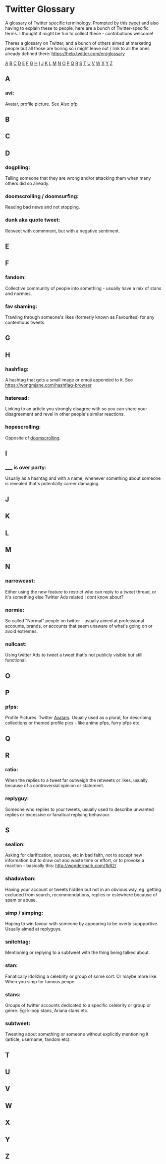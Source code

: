 # Twitter Glossary
A glossary of Twitter specific terminology. Prompted by this [tweet](https://twitter.com/jayholler/status/1266021381298221056) and also having to explain these to people, here are a bunch of Twitter-specific terms. I thought it might be fun to collect these - contributions welcome!

Theres a glossary on Twitter, and a bunch of others aimed at marketing people but all those are boring so i might leave out / link to all the ones already defined there: https://help.twitter.com/en/glossary


[A](#A) [B](#B) [C](#C) [D](#D) [E](#E) [F](#F) [G](#G) [H](#H) [I](#I) [J](#J) [K](#K) [L](#L) [M](#M) [N](#N) [O](#O) [P](#P) [Q](#Q) [R](#R) [S](#S) [T](#T) [U](#U) [V](#V) [W](#W) [X](#X) [Y](#Y) [Z](#Z)

## A

### avi:
Avatar, profile picture. See Also [pfp](#pfps)

## B


## C


## D

### dogpiling: 
Telling someone that they are wrong and/or attacking them when many others did so already.

### doomscrolling / doomsurfing: 
Reading bad news and not stopping.

### dunk aka quote tweet:
Retweet with commment, but with a negative sentiment.

## E


## F

### fandom: 
Collective community of people into something - usually have a mix of stans and normies.

### fav shaming:
Trawling through someone's likes (formerly known as Favourites) for any contentious tweets.

## G


## H

### hashflag: 
A hashtag that gets a small image or emoji appended to it. See <https://wongmjane.com/hashflag-browser>

### hateread: 
Linking to an article you strongly disagree with so you can share your disagreement and revel in other people's similar reactions.

### hopescrolling:

Opposite of [doomscrolling](#doomscrolling--doomsurfing).

## I

### ___ is over party: 
Usually as a hashtag and with a name, whenever something about someone is revealed that's potentially career damaging.

## J


## K


## L


## M


## N

### narrowcast: 
Either using the new feature to restrict who can reply to a tweet thread, or it's something else Twitter Ads related i dont know about?

### normie: 
So called "Normal" people on twitter - usually aimed at professional accounts, brands, or accounts that seem unaware of what's going on or avoid extremes.

### nullcast: 
Using twitter Ads to tweet a tweet that's not publicly visible but still functional.

## O


## P

### pfps:

Profile Pictures. Twitter [Avatars](#avi). Usually used as a plural, for describing collections or themed profile pics - like anime pfps, furry pfps etc.

## Q


## R

### ratio: 
When the replies to a tweet far outweigh the retweets or likes, usually because of a controversial opinion or statement.

### replyguy: 
Someone who replies to your tweets, usually used to describe unwanted replies or excessive or fanatical replying behaviour.

## S

### sealion: 
Asking for clarification, sources, etc in bad faith, not to accept new information but to draw out and waste time or effort, or to provoke a reaction - basically this: <http://wondermark.com/1k62/>

### shadowban: 
Having your account or tweets hidden but not in an obvious way, eg: getting excluded from search, recommendations, replies or eslewhere because of spam or abuse.

### simp / simping: 
Hoping to win favour with someone by appearing to be overly suppportive. Usually aimed at replyguys.

### snitchtag: 
Mentioning or replying to a subtweet with the thing being talked about.

### stan: 
Fanatically idolizing a celebrity or group of some sort. Or maybe more like: When you simp for famous peope.

### stans: 
Groups of twitter accounts dedicated to a specific celebrity or group or genre. Eg: k-pop stans, Ariana stans etc.

### subtweet: 
Tweeting about something or someone without explicitly mentioning it (article, username, fandom etc).

## T


## U


## V


## W


## X


## Y


## Z
